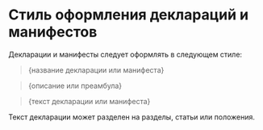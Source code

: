 # Стиль оформления деклараций и манифестов

Декларации и манифесты следует оформлять в следующем стиле:

> {название декларации или манифеста}

> {описание или преамбула}

> {текст декларации или манифеста}

Текст декларации может разделен на разделы, статьи или положения.
